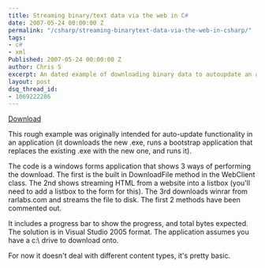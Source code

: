 ```yaml
---
title: Streaming binary/text data via the web in C#
date: 2007-05-24 00:00:00 Z
permalink: "/csharp/streaming-binarytext-data-via-the-web-in-csharp/"
tags:
- c#
- xml
Published: 2007-05-24 00:00:00 Z
author: Chris S
excerpt: An dated example of downloading binary data to autoupdate an application.
layout: post
dsq_thread_id:
- 1069222286
---
```


[Download][1]

This rough example was originally intended for auto-update functionality in an application (it downloads the new .exe, runs a bootstrap application that replaces the existing .exe with the new one, and runs it).

<!--more-->

The code is a windows forms application that shows 3 ways of performing the download. The first is the built in DownloadFile method in the WebClient class. The 2nd shows streaming HTML from a website into a listbox (you'll need to add a listbox to the form for this). The 3rd downloads winrar from rarlabs.com and streams the file to disk. The first 2 methods have been commented out.

It includes a progress bar to show the progress, and total bytes expected. The solution is in Visual Studio 2005 format. The application assumes you have a c:\ drive to download onto. 

For now it doesn't deal with different content types, it's pretty basic.

 [1]: /assets/2013/02/webdownloadexample.zip